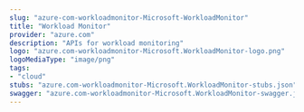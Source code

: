 ```yaml
---
slug: "azure-com-workloadmonitor-Microsoft-WorkloadMonitor"
title: "Workload Monitor"
provider: "azure.com"
description: "APIs for workload monitoring"
logo: "azure.com-workloadmonitor-Microsoft.WorkloadMonitor-logo.png"
logoMediaType: "image/png"
tags:
- "cloud"
stubs: "azure.com-workloadmonitor-Microsoft.WorkloadMonitor-stubs.json"
swagger: "azure.com-workloadmonitor-Microsoft.WorkloadMonitor-swagger.json"
---
```


